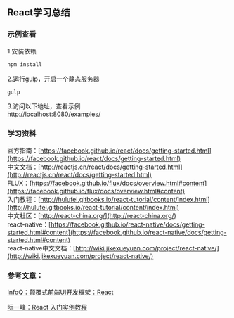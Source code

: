 React学习总结
----

### 示例查看
1.安装依赖
```bash
npm install
```
2.运行gulp，开启一个静态服务器
```bash
gulp
```
3.访问以下地址，查看示例  
[http://localhost:8080/examples/](http://localhost:8080/examples/)

### 学习资料
官方指南：[https://facebook.github.io/react/docs/getting-started.html](https://facebook.github.io/react/docs/getting-started.html)  
中文文档：[http://reactjs.cn/react/docs/getting-started.html](http://reactjs.cn/react/docs/getting-started.html)  
FLUX：[https://facebook.github.io/flux/docs/overview.html#content](https://facebook.github.io/flux/docs/overview.html#content)  
入门教程：[http://hulufei.gitbooks.io/react-tutorial/content/index.html](http://hulufei.gitbooks.io/react-tutorial/content/index.html)  
中文社区：[http://react-china.org/](http://react-china.org/)  
react-native：[https://facebook.github.io/react-native/docs/getting-started.html#content](https://facebook.github.io/react-native/docs/getting-started.html#content)  
react-native中文文档：[http://wiki.jikexueyuan.com/project/react-native/](http://wiki.jikexueyuan.com/project/react-native/)

### 参考文章：
[InfoQ：颠覆式前端UI开发框架：React](http://www.infoq.com/cn/articles/subversion-front-end-ui-development-framework-react#anch117429)

[阮一峰：React 入门实例教程](http://www.ruanyifeng.com/blog/2015/03/react.html)
